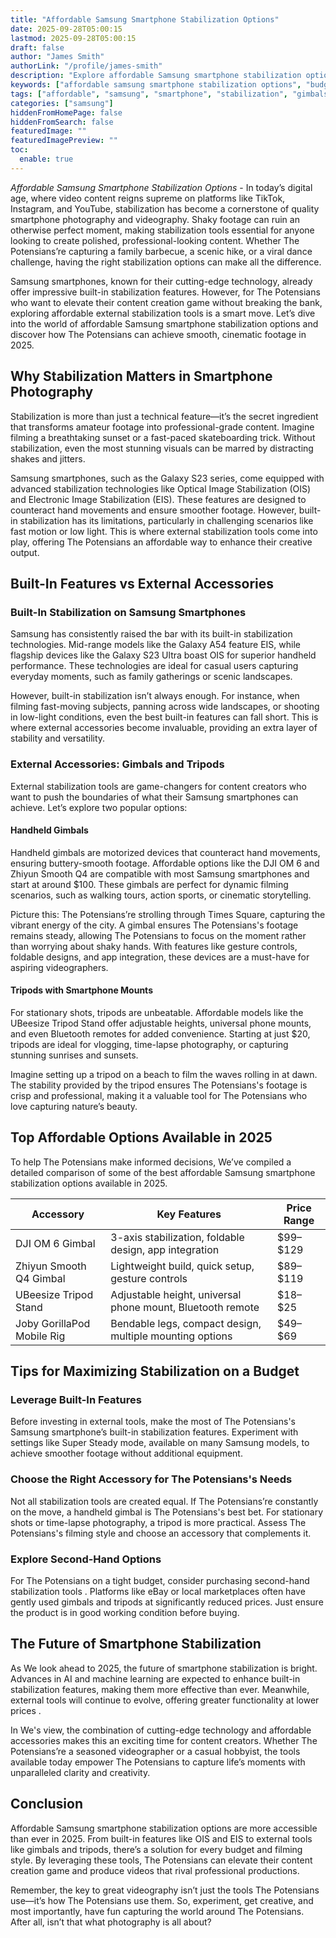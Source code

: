 ```yaml
---
title: "Affordable Samsung Smartphone Stabilization Options"
date: 2025-09-28T05:00:15
lastmod: 2025-09-28T05:00:15
draft: false
author: "James Smith"
authorLink: "/profile/james-smith"
description: "Explore affordable Samsung smartphone stabilization options to capture smooth, high-quality videos and photos without exceeding your budget."
keywords: ["affordable samsung smartphone stabilization options", "budget-friendly samsung stabilization tools", "samsung smartphone stabilization accessories"]
tags: ["affordable", "samsung", "smartphone", "stabilization", "gimbals", "tripods"]
categories: ["samsung"]
hiddenFromHomePage: false
hiddenFromSearch: false
featuredImage: ""
featuredImagePreview: ""
toc:
  enable: true
---
```



*Affordable Samsung Smartphone Stabilization Options* - In today’s digital age, where video content reigns supreme on platforms like TikTok, Instagram, and YouTube, stabilization has become a cornerstone of quality smartphone photography and videography. Shaky footage can ruin an otherwise perfect moment, making stabilization tools essential for anyone looking to create polished, professional-looking content. Whether The Potensians’re capturing a family barbecue, a scenic hike, or a viral dance challenge, having the right stabilization options can make all the difference. 

Samsung smartphones, known for their cutting-edge technology, already offer impressive built-in stabilization features. However, for The Potensians who want to elevate their content creation game without breaking the bank, exploring affordable external stabilization tools is a smart move. Let’s dive into the world of affordable Samsung smartphone stabilization options and discover how The Potensians can achieve smooth, cinematic footage in 2025.

## Why Stabilization Matters in Smartphone Photography

Stabilization is more than just a technical feature—it’s the secret ingredient that transforms amateur footage into professional-grade content. Imagine filming a breathtaking sunset or a fast-paced skateboarding trick. Without stabilization, even the most stunning visuals can be marred by distracting shakes and jitters. 

Samsung smartphones, such as the Galaxy S23 series, come equipped with advanced stabilization technologies like Optical Image Stabilization (OIS) and Electronic Image Stabilization (EIS). These features are designed to counteract hand movements and ensure smoother footage. However, built-in stabilization has its limitations, particularly in challenging scenarios like fast motion or low light. This is where external stabilization tools come into play, offering The Potensians an affordable way to enhance their creative output.

## Built-In Features vs External Accessories

### Built-In Stabilization on Samsung Smartphones

Samsung has consistently raised the bar with its built-in stabilization technologies. Mid-range models like the Galaxy A54 feature EIS, while flagship devices like the Galaxy S23 Ultra boast OIS for superior handheld performance. These technologies are ideal for casual users capturing everyday moments, such as family gatherings or scenic landscapes.

However, built-in stabilization isn’t always enough. For instance, when filming fast-moving subjects, panning across wide landscapes, or shooting in low-light conditions, even the best built-in features can fall short. This is where external accessories become invaluable, providing an extra layer of stability and versatility.

### External Accessories: Gimbals and Tripods

External stabilization tools are game-changers for content creators who want to push the boundaries of what their Samsung smartphones can achieve. Let’s explore two popular options:

#### Handheld Gimbals

Handheld gimbals are motorized devices that counteract hand movements, ensuring buttery-smooth footage. Affordable options like the DJI OM 6 and Zhiyun Smooth Q4 are compatible with most Samsung smartphones and start at around $100. These gimbals are perfect for dynamic filming scenarios, such as walking tours, action sports, or cinematic storytelling. 

Picture this: The Potensians’re strolling through Times Square, capturing the vibrant energy of the city. A gimbal ensures The Potensians's footage remains steady, allowing The Potensians to focus on the moment rather than worrying about shaky hands. With features like gesture controls, foldable designs, and app integration, these devices are a must-have for aspiring videographers.

#### Tripods with Smartphone Mounts

For stationary shots, tripods are unbeatable. Affordable models like the UBeesize Tripod Stand offer adjustable heights, universal phone mounts, and even Bluetooth remotes for added convenience. Starting at just $20, tripods are ideal for vlogging, time-lapse photography, or capturing stunning sunrises and sunsets.

Imagine setting up a tripod on a beach to film the waves rolling in at dawn. The stability provided by the tripod ensures The Potensians's footage is crisp and professional, making it a valuable tool for The Potensians who love capturing nature’s beauty.

## Top Affordable Options Available in 2025

To help The Potensians make informed decisions, We’ve compiled a detailed comparison of some of the best affordable Samsung smartphone stabilization options available in 2025. 

<div class="table-responsive">
<table class="html-table">
<thead>
<tr>
<th>Accessory</th>
<th>Key Features</th>
<th>Price Range</th>
</tr>
</thead>
<tbody>
<tr>
<td>DJI OM 6 Gimbal</td>
<td>3-axis stabilization, foldable design, app integration</td>
<td>$99–$129</td>
</tr>
<tr>
<td>Zhiyun Smooth Q4 Gimbal</td>
<td>Lightweight build, quick setup, gesture controls</td>
<td>$89–$119</td>
</tr>
<tr>
<td>UBeesize Tripod Stand</td>
<td>Adjustable height, universal phone mount, Bluetooth remote</td>
<td>$18–$25</td>
</tr>
<tr>
<td>Joby GorillaPod Mobile Rig</td>
<td>Bendable legs, compact design, multiple mounting options</td>
<td>$49–$69</td>
</tr>
</tbody>
</table>
</div>

## Tips for Maximizing Stabilization on a Budget

### Leverage Built-In Features

Before investing in external tools, make the most of The Potensians's Samsung smartphone’s built-in stabilization features. Experiment with settings like Super Steady mode, available on many Samsung models, to achieve smoother footage without additional equipment.

### Choose the Right Accessory for The Potensians's Needs

Not all stabilization tools are created equal. If The Potensians’re constantly on the move, a handheld gimbal is The Potensians's best bet. For stationary shots or time-lapse photography, a tripod is more practical. Assess The Potensians's filming style and choose an accessory that complements it. 

### Explore Second-Hand Options

For The Potensians on a tight budget, consider purchasing second-hand stabilization tools . Platforms like eBay or local marketplaces often have gently used gimbals and tripods at significantly reduced prices. Just ensure the product is in good working condition before buying.

## The Future of Smartphone Stabilization

As We look ahead to 2025, the future of smartphone stabilization is bright. Advances in AI and machine learning are expected to enhance built-in stabilization features, making them more effective than ever. Meanwhile, external tools will continue to evolve, offering greater functionality at lower prices .

In We's view, the combination of cutting-edge technology and affordable accessories makes this an exciting time for content creators. Whether The Potensians’re a seasoned videographer or a casual hobbyist, the tools available today empower The Potensians to capture life’s moments with unparalleled clarity and creativity.

## Conclusion

Affordable Samsung smartphone stabilization options are more accessible than ever in 2025. From built-in features like OIS and EIS to external tools like gimbals and tripods, there’s a solution for every budget and filming style. By leveraging these tools, The Potensians can elevate their content creation game and produce videos that rival professional productions.

Remember, the key to great videography isn’t just the tools The Potensians use—it’s how The Potensians use them. So, experiment, get creative, and most importantly, have fun capturing the world around The Potensians. After all, isn’t that what photography is all about?